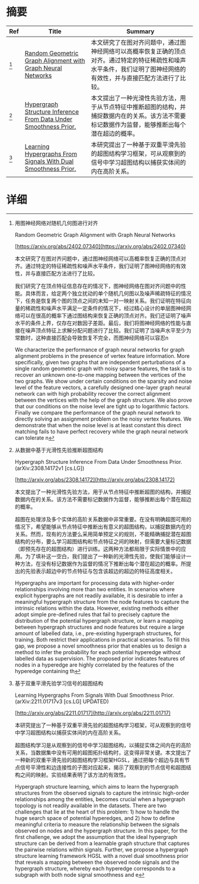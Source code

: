 # 摘要

| Ref | Title | Summary |
| --- | --- | --- |
| [^1] | [Random Geometric Graph Alignment with Graph Neural Networks](https://arxiv.org/abs/2402.07340) | 本文研究了在图对齐问题中，通过图神经网络可以高概率恢复正确的顶点对齐。通过特定的特征稀疏性和噪声水平条件，我们证明了图神经网络的有效性，并与直接匹配方法进行了比较。 |
| [^2] | [Hypergraph Structure Inference From Data Under Smoothness Prior.](http://arxiv.org/abs/2308.14172) | 本文提出了一种光滑性先验方法，用于从节点特征中推断超图的结构，并捕捉数据内在的关系。该方法不需要标记数据作为监督，能够推断出每个潜在超边的概率。 |
| [^3] | [Learning Hypergraphs From Signals With Dual Smoothness Prior.](http://arxiv.org/abs/2211.01717) | 本研究提出了一种基于双重平滑先验的超图结构学习框架，可从观察到的信号中学习超图结构以捕获实体间的内在高阶关系。 |

# 详细

[^1]: 用图神经网络对随机几何图进行对齐

    Random Geometric Graph Alignment with Graph Neural Networks

    [https://arxiv.org/abs/2402.07340](https://arxiv.org/abs/2402.07340)

    本文研究了在图对齐问题中，通过图神经网络可以高概率恢复正确的顶点对齐。通过特定的特征稀疏性和噪声水平条件，我们证明了图神经网络的有效性，并与直接匹配方法进行了比较。

    

    我们研究了在顶点特征信息存在的情况下，图神经网络在图对齐问题中的性能。具体而言，给定两个独立扰动的单个随机几何图以及噪声稀疏特征的情况下，任务是恢复两个图的顶点之间的未知一对一映射关系。我们证明在特征向量的稀疏性和噪声水平满足一定条件的情况下，经过精心设计的单层图神经网络可以在很高的概率下通过图结构来恢复正确的顶点对齐。我们还证明了噪声水平的条件上界，仅存在对数因子差距。最后，我们将图神经网络的性能与直接在噪声顶点特征上求解分配问题进行了比较。我们证明了当噪声水平至少为常数时，这种直接匹配会导致恢复不完全，而图神经网络可以容忍n

    We characterize the performance of graph neural networks for graph alignment problems in the presence of vertex feature information. More specifically, given two graphs that are independent perturbations of a single random geometric graph with noisy sparse features, the task is to recover an unknown one-to-one mapping between the vertices of the two graphs. We show under certain conditions on the sparsity and noise level of the feature vectors, a carefully designed one-layer graph neural network can with high probability recover the correct alignment between the vertices with the help of the graph structure. We also prove that our conditions on the noise level are tight up to logarithmic factors. Finally we compare the performance of the graph neural network to directly solving an assignment problem on the noisy vertex features. We demonstrate that when the noise level is at least constant this direct matching fails to have perfect recovery while the graph neural network can tolerate n
    
[^2]: 从数据中基于光滑性先验推断超图结构

    Hypergraph Structure Inference From Data Under Smoothness Prior. (arXiv:2308.14172v1 [cs.LG])

    [http://arxiv.org/abs/2308.14172](http://arxiv.org/abs/2308.14172)

    本文提出了一种光滑性先验方法，用于从节点特征中推断超图的结构，并捕捉数据内在的关系。该方法不需要标记数据作为监督，能够推断出每个潜在超边的概率。

    

    超图在处理涉及多个实体的高阶关系数据中非常重要。在没有明确超图可用的情况下，希望能够从节点特征中推断出有意义的超图结构，以捕捉数据内在的关系。然而，现有的方法要么采用简单预定义的规则，不能精确捕捉潜在超图结构的分布，要么学习超图结构和节点特征之间的映射，但需要大量标记数据（即预先存在的超图结构）进行训练。这两种方法都局限于实际情景中的应用。为了填补这一空白，我们提出了一种新的光滑性先验，使我们能够设计一种方法，在没有标记数据作为监督的情况下推断出每个潜在超边的概率。所提出的先验表示超边中的节点特征与包含该超边的超边的特征高度相关。

    Hypergraphs are important for processing data with higher-order relationships involving more than two entities. In scenarios where explicit hypergraphs are not readily available, it is desirable to infer a meaningful hypergraph structure from the node features to capture the intrinsic relations within the data. However, existing methods either adopt simple pre-defined rules that fail to precisely capture the distribution of the potential hypergraph structure, or learn a mapping between hypergraph structures and node features but require a large amount of labelled data, i.e., pre-existing hypergraph structures, for training. Both restrict their applications in practical scenarios. To fill this gap, we propose a novel smoothness prior that enables us to design a method to infer the probability for each potential hyperedge without labelled data as supervision. The proposed prior indicates features of nodes in a hyperedge are highly correlated by the features of the hyperedge containing th
    
[^3]: 基于双重平滑先验学习信号的超图结构

    Learning Hypergraphs From Signals With Dual Smoothness Prior. (arXiv:2211.01717v3 [cs.LG] UPDATED)

    [http://arxiv.org/abs/2211.01717](http://arxiv.org/abs/2211.01717)

    本研究提出了一种基于双重平滑先验的超图结构学习框架，可从观察到的信号中学习超图结构以捕获实体间的内在高阶关系。

    

    超图结构学习是从观察到的信号中学习超图结构，以捕捉实体之间内在的高阶关系，当数据集中没有可用的超图拓扑结构时，这变得非常关键。本文提出了一种新的双重平滑先验的超图结构学习框架HGSL，通过把每个超边与具有节点信号平滑性和边连接性的子图对应起来，揭示了观察到的节点信号和超图结构之间的映射。实验结果表明了该方法的有效性。

    Hypergraph structure learning, which aims to learn the hypergraph structures from the observed signals to capture the intrinsic high-order relationships among the entities, becomes crucial when a hypergraph topology is not readily available in the datasets. There are two challenges that lie at the heart of this problem: 1) how to handle the huge search space of potential hyperedges, and 2) how to define meaningful criteria to measure the relationship between the signals observed on nodes and the hypergraph structure. In this paper, for the first challenge, we adopt the assumption that the ideal hypergraph structure can be derived from a learnable graph structure that captures the pairwise relations within signals. Further, we propose a hypergraph structure learning framework HGSL with a novel dual smoothness prior that reveals a mapping between the observed node signals and the hypergraph structure, whereby each hyperedge corresponds to a subgraph with both node signal smoothness and e
    

